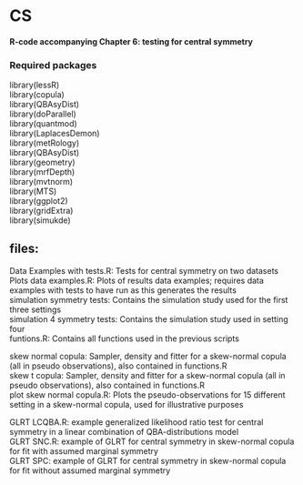 # CS
#### R-code accompanying Chapter 6: testing for central symmetry

### Required packages
library(lessR)  
library(copula)  
library(QBAsyDist)  
library(doParallel)  
library(quantmod)  
library(LaplacesDemon)  
library(metRology)  
library(QBAsyDist)  
library(geometry)  
library(mrfDepth)  
library(mvtnorm)  
library(MTS)  
library(ggplot2)  
library(gridExtra)  
library(simukde)  




## files:
Data Examples with tests.R: Tests for central symmetry on two datasets  
Plots data examples.R: Plots of results data examples; requires data examples with tests to have run as this generates the results  
simulation symmetry tests: Contains the simulation study used for the first three settings  
simulation 4 symmetry tests: Contains the simulation study used in setting four  
funtions.R: Contains all functions used in the previous scripts  

skew normal copula: Sampler, density and fitter for a skew-normal copula (all in pseudo observations), also contained in functions.R  
skew t copula: Sampler, density and fitter for a skew-normal copula (all in pseudo observations), also contained in functions.R  
plot skew normal copula.R: Plots the pseudo-observations for 15 different setting in a skew-normal copula, used for illustrative purposes  

GLRT LCQBA.R: example generalized likelihood ratio test for central symmetry in a linear combination of QBA-distributions model  
GLRT SNC.R: example of GLRT for central symmetry in skew-normal copula for fit with assumed marginal symmetry  
GLRT SPC: example of GLRT for central symmetry in skew-normal copula for fit without assumed marginal symmetry  
